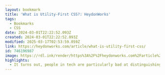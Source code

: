 ```yaml
---
layout: bookmark
title: 'What is Utility-First CSS?: HeydonWorks'
tags:
  - Bookmarks
  - CSS
date: 2024-03-01T22:22:52.093Z
created: 2024-03-01T22:22:52.093Z
modified: 2025-03-17T02:53:59.059Z
link: https://heydonworks.com/article/what-is-utility-first-css/
id: 746196987
image: https://rdl.ink/render/https%3A%2F%2Fheydonworks.com%2Farticle%2Fwhat-is-utility-first-css%2F
highlights:
  - It turns out, people in tech are particularly bad at distinguishing between paradigm shifts and paradigm sharts.
---
```

